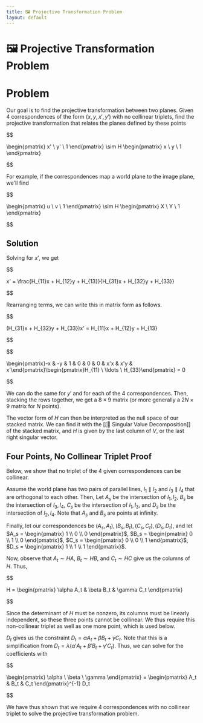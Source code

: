 ```yaml
---
title: 🖼️ Projective Transformation Problem
layout: default
---
```


# 🖼️ Projective Transformation Problem

# Problem
Our goal is to find the projective transformation between two planes. Given $4$ correspondences of the form $(x, y, x', y')$ with no collinear triplets, find the projective transformation that relates the planes defined by these points 

$$

\begin{pmatrix} x' \\ y' \\ 1 \end{pmatrix} \sim H \begin{pmatrix} x \\ y \\ 1 \end{pmatrix}

$$

For example, if the correspondences map a world plane to the image plane, we'll find 

$$

\begin{pmatrix} u \\ v \\ 1 \end{pmatrix} \sim H \begin{pmatrix} X \\ Y \\ 1 \end{pmatrix}

$$

## Solution
Solving for $x'$, we get 

$$

x' = \frac{H_{11}x + H_{12}y + H_{13}}{H_{31}x + H_{32}y + H_{33}}

$$

Rearranging terms, we can write this in matrix form as follows.

$$

(H_{31}x + H_{32}y + H_{33})x' = H_{11}x + H_{12}y + H_{13}

$$

$$

\begin{pmatrix}-x & -y & 1 & 0 & 0 & 0 & x'x & x'y & x'\end{pmatrix}\begin{pmatrix}H_{11} \\ \ldots \\ H_{33}\end{pmatrix} = 0

$$

We can do the same for $y'$ and for each of the $4$ correspondences. Then, stacking the rows together, we get a $8 \times 9$ matrix (or more generally a $2N \times 9$ matrix for $N$ points).

The vector form of $H$ can then be interpreted as the null space of our stacked matrix. We can find it with the [[📎 Singular Value Decomposition]] of the stacked matrix, and $H$ is given by the last column of $V$, or the last right singular vector.

## Four Points, No Collinear Triplet Proof
Below, we show that no triplet of the $4$ given correspondences can be collinear.

Assume the world plane has two pairs of parallel lines, $l_1 \parallel l_2$ and $l_3 \parallel l_4$ that are orthogonal to each other. Then, Let $A_s$ be the intersection of $l_1, l_2$, $B_s$ be the intersection of $l_3, l_4$, $C_s$ be the intersection of $l_1, l_3$, and $D_s$ be the intersection of $l_2, l_4$. Note that $A_s$ and $B_s$ are points at infinity.

Finally, let our correspondences be $(A_s, A_t), (B_s, B_t), (C_s, C_t), (D_s, D_t)$, and let $A_s = \begin{pmatrix} 1 \\ 0 \\ 0 \end{pmatrix}$, $B_s = \begin{pmatrix} 0 \\ 1 \\ 0 \end{pmatrix}$, $C_s = \begin{pmatrix} 0 \\ 0 \\ 1 \end{pmatrix}$, $D_s = \begin{pmatrix} 1 \\ 1 \\ 1 \end{pmatrix}$.

Now, observe that $A_t \sim HA$, $B_t \sim HB$, and $C_t \sim HC$ give us the columns of $H$. Thus, 

$$

H = \begin{pmatrix} \alpha A_t & \beta B_t & \gamma C_t \end{pmatrix}

$$

Since the determinant of $H$ must be nonzero, its columns must be linearly independent, so these three points cannot be collinear. We thus require this non-collinear triplet as well as one more point, which is used below.

$D_t$ gives us the constraint $D_t = \alpha A_t + \beta B_t + \gamma C_t$. Note that this is a simplification from $D_t = \lambda(\alpha'A_t + \beta'B_t + \gamma'C_t)$. Thus, we can solve for the coefficients with 

$$

\begin{pmatrix} \alpha \\ \beta \\ \gamma \end{pmatrix} = \begin{pmatrix} A_t & B_t & C_t \end{pmatrix}^{-1} D_t

$$

We have thus shown that we require $4$ correspondences with no collinear triplet to solve the projective transformation problem.